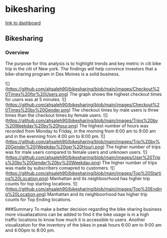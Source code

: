 # bikesharing
[link to dashboard](https://public.tableau.com/views/NYCBike_16227778570560/NYCCitiBike?:language=en-US&:display_count=n&:origin=viz_share_link)
## Bikesharing 
### Overview
The purpose for this analysis is to highlight trends and key metric in citi bike trip in the citi of New york. The findings will help convince investors that a bike-sharing program in Des Moines is a solid business.

![] (https://github.com/ahsaleh90/bikesharing/blob/main/images/Checkout%20Times%20for%20Users.png)
The graph shows the highest checkout times for users was at 5 minutes.
![] (https://github.com/ahsaleh90/bikesharing/blob/main/images/Checkout%20Times%20by%20Gender.png)
The checkout times by male users is three times than the checkout times by female users.
![] (https://github.com/ahsaleh90/bikesharing/blob/main/images/Trips%20by%20Weekday%20by%20hour.png)
The highest number of hours was recorded from Monday to Friday, in the morning from 6:00 am to 9:00 am and in the evenning from 4:00 pm to 8:00 pm.
![] (https://github.com/ahsaleh90/bikesharing/blob/main/images/Trip%20by%20Gender%20(Weekday%20per%20Hour).png)
The higher number of trips was for male users compared to female users and unknown users.
![] (https://github.com/ahsaleh90/bikesharing/blob/main/images/User%20Trips%20by%20Gender%20by%20Weekday.png)
The higher number of trips was made by subscribers comapred to customers.
![] (https://github.com/ahsaleh90/bikesharing/blob/main/images/Top%20Starting%20Location.png)
Manhattan and its neighboorhood has higher trip counts for top starting locations.
![] (https://github.com/ahsaleh90/bikesharing/blob/main/images/Top%20Ending%20Location.png)
Manhattan and its neighboorhood has higher trip counts for Top Ending locations.

###Summary
To make a better decision regarding the bike sharing business more visualiazations can be added to find it the bike usage is in a high traffic locations to know how much it is accessible to users. Another visualization for the inventory of the bikes in peak hours 6:00 am to 9:00 am and 4:00pm to 8:00 pm.




 



